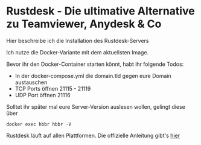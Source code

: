 # Rustdesk - Die ultimative Alternative zu Teamviewer, Anydesk & Co

Hier beschreibe ich die Installation des Rustdesk-Servers

Ich nutze die Docker-Variante mit dem aktuellsten Image.

Bevor ihr den Docker-Container starten könnt, habt ihr folgende Todos:

* In der docker-compose.yml die domain.tld gegen eure Domain austauschen
* TCP Ports öffnen 21115 - 21119
* UDP Port öffnen 21116


Solltet ihr später mal eure Server-Version auslesen wollen, gelingt diese über
```
docker exec hbbr hbbr -V
```

Rustdesk läuft auf allen Plattformen.
Die offizielle Anleitung gibt's [hier](https://rustdesk.com/docs/en/)
